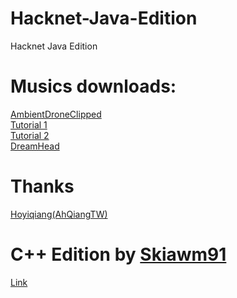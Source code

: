 # Hacknet-Java-Edition
Hacknet Java Edition
# Musics downloads:
[AmbientDroneClipped](https://www.mediafire.com/file/2kbutilx99y2186/AmbientDroneClipped.wav/file)<br>
[Tutorial 1](https://www.mediafire.com/file/4xjiv1ygcwmdzmb/tutorial1.wav/file)<br>
[Tutorial 2](https://drive.usercontent.google.com/download?id=137b4-mk3pghmcvQOsEmqDC2keMFhkVor&export=download&authuser=0&confirm=t&uuid=6eec5d8e-a7a7-4c14-a2d6-8734cc076695&at=AN8xHoqNt_U3UHcdjdSPYUMrur2A:1753094671653)<br>
[DreamHead](https://www.mediafire.com/file/1jrhxulrgelbznx/DreamHead.wav/file)
# Thanks
[Hoyiqiang(AhQiangTW)](https://github.com/hoyiqiang)
# C++ Edition by [Skiawm91](https://github.com/skiawm91)
[Link](https://github.com/Skiawm91/Hacknet-For-CMD-Cpp)
